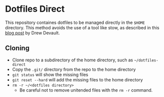 # Dotfiles Direct

This repository containes dotfiles to be managed directly in the `$HOME` directory. This
method avoids the use of a tool like stow, as described in this [blog post](https://drewdevault.com/2019/12/30/dotfiles.html) by Drew Devault.

## Cloning

- Clone repo to a subdirectory of the home directory, such as `~/dotfiles-direct`
- Copy the `.git/` directory from the repo to the home directory
- `git status` will show the missing files
- `git reset --hard` will add the missing files to the home directory
- `rm -r ~/<dotfiles directory>`
  - Be careful not to remove unitended files with the `rm -r` command.
